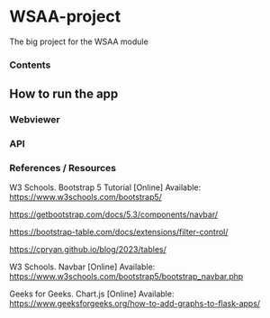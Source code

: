 # WSAA-project
The big project for the WSAA module

### Contents



## How to run the app
### Webviewer




### API







### References / Resources

W3 Schools. Bootstrap 5 Tutorial [Online] Available: https://www.w3schools.com/bootstrap5/

https://getbootstrap.com/docs/5.3/components/navbar/

https://bootstrap-table.com/docs/extensions/filter-control/

https://cpryan.github.io/blog/2023/tables/

W3 Schools. Navbar [Online] Available: https://www.w3schools.com/bootstrap5/bootstrap_navbar.php

Geeks for Geeks. Chart.js [Online] Available: https://www.geeksforgeeks.org/how-to-add-graphs-to-flask-apps/